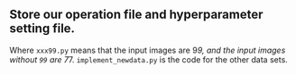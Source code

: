 ## Store our operation file and hyperparameter setting file.
Where ```xxx99.py``` means that the input images are 9*9, and the input images without ``99`` are 7*7.
``implement_newdata.py`` is the code for the other data sets.
